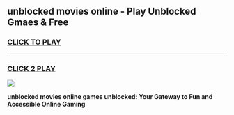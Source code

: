 
## unblocked movies online - Play Unblocked Gmaes & Free
<h3>
<a href="https://news.freeplayer.one?title=unblocked_movies_online&ref=23F">CLICK TO PLAY</a></h3>
<hr>

<h3>
<a href="https://news.freeplayer.one?title=unblocked_movies_online&ref=23F">CLICK 2 PLAY</a>
  
</h3>

<a href="https://news.freeplayer.one?title=unblocked_movies_online&ref=23F/"><img src="https://clearcache.store/games.png"></a>


**unblocked movies online games unblocked: Your Gateway to Fun and Accessible Online Gaming**

